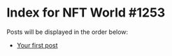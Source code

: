 # Index for NFT World #1253
Posts will be displayed in the order below:

- [Your first post](./001-first.md)

